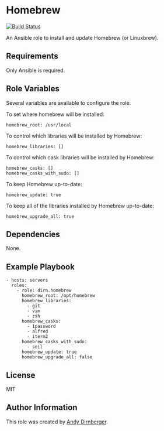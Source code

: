 Homebrew
========

[![Build Status](https://travis-ci.org/dirn/ansible-homebrew.svg?branch=master)](https://travis-ci.org/dirn/ansible-homebrew)

An Ansible role to install and update Homebrew (or Linuxbrew).

Requirements
------------

Only Ansible is required.

Role Variables
--------------

Several variables are available to configure the role.

To set where homebrew will be installed:

    homebrew_root: /usr/local

To control which libraries will be installed by Homebrew:

    homebrew_libraries: []

To control which cask libraries will be installed by Homebrew:

    homebrew_casks: []
    homebrew_casks_with_sudo: []

To keep Homebrew up-to-date:

    homebrew_update: true

To keep all of the libraries installed by Homebrew up-to-date:

    homebrew_upgrade_all: true

Dependencies
------------

None.

Example Playbook
----------------

    - hosts: servers
      roles:
        - role: dirn.homebrew
          homebrew_root: /opt/homebrew
          homebrew_libraries:
            - git
            - vim
            - zsh
          homebrew_casks:
            - 1password
            - alfred
            - iterm2
          homebrew_casks_with_sudo:
            - seil
          homebrew_update: true
          homebrew_upgrade_all: false

License
-------

MIT

Author Information
------------------

This role was created by [Andy Dirnberger](https://github.com/dirn).
